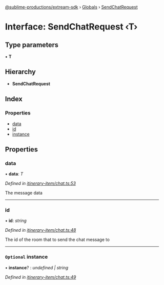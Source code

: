 [@sublime-productions/extream-sdk](../README.md) › [Globals](../globals.md) › [SendChatRequest](sendchatrequest.md)

# Interface: SendChatRequest ‹**T**›

## Type parameters

▪ **T**

## Hierarchy

* **SendChatRequest**

## Index

### Properties

* [data](sendchatrequest.md#data)
* [id](sendchatrequest.md#id)
* [instance](sendchatrequest.md#optional-instance)

## Properties

###  data

• **data**: *T*

*Defined in [itinerary-item/chat.ts:53](https://github.com/Extream-SaaS/ex-sdk/blob/c4dac15/src/itinerary-item/chat.ts#L53)*

The message data

___

###  id

• **id**: *string*

*Defined in [itinerary-item/chat.ts:48](https://github.com/Extream-SaaS/ex-sdk/blob/c4dac15/src/itinerary-item/chat.ts#L48)*

The id of the room that to send the chat message to

___

### `Optional` instance

• **instance**? : *undefined | string*

*Defined in [itinerary-item/chat.ts:49](https://github.com/Extream-SaaS/ex-sdk/blob/c4dac15/src/itinerary-item/chat.ts#L49)*
